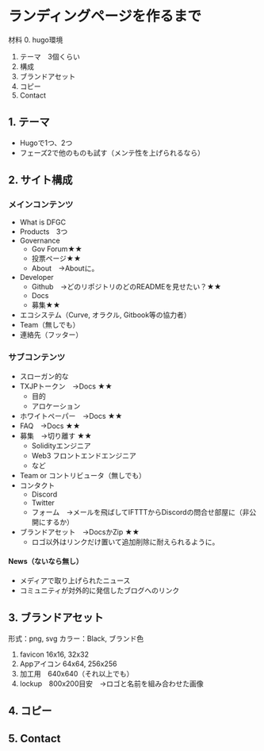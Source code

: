 # ランディングページを作るまで

材料
 0. hugo環境
 1. テーマ　3個くらい
 2. 構成
 3. ブランドアセット
 4. コピー
 5. Contact

## 1. テーマ

- Hugoで1つ、2つ
- フェーズ2で他のものも試す（メンテ性を上げられるなら）

## 2. サイト構成

### メインコンテンツ

- What is DFGC
- Products　3つ
- Governance
	- Gov Forum★★
	- 投票ページ★★
	- About　→Aboutに。
- Developer
	- Github　→どのリポジトリのどのREADMEを見せたい？★★
	- Docs
	- 募集★★
- エコシステム（Curve, オラクル, Gitbook等の協力者）
- Team（無しでも）
- 連絡先（フッター）

### サブコンテンツ
- スローガン的な
- TXJPトークン　→Docs ★★
	- 目的
	- アロケーション
- ホワイトペーパー　→Docs ★★
- FAQ　→Docs ★★
- 募集　→切り離す ★★
	- Solidityエンジニア
	- Web3 フロントエンドエンジニア
	- など
- Team or コントリビュータ（無しでも）
- コンタクト
	- Discord
	- Twitter
	- フォーム　→メールを飛ばしてIFTTTからDiscordの問合せ部屋に（非公開にするか）
- ブランドアセット　→DocsかZip ★★
	- ロゴ以外はリンクだけ置いて追加削除に耐えられるように。

#### News（ないなら無し）
- メディアで取り上げられたニュース
- コミュニティが対外的に発信したブログへのリンク


## 3. ブランドアセット

形式：png, svg
カラー：Black, ブランド色

1. favicon 16x16, 32x32
2. Appアイコン 64x64, 256x256
3. 加工用　640x640（それ以上でも）
4. lockup　800x200目安　→ロゴと名前を組み合わせた画像

## 4. コピー


## 5. Contact

